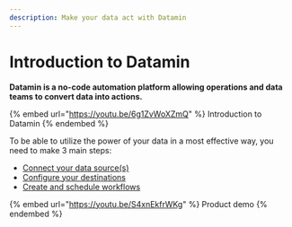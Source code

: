 ```yaml
---
description: Make your data act with Datamin
---
```


# Introduction to Datamin

**Datamin is a no-code automation platform allowing operations and data teams to convert data into actions.**

{% embed url="https://youtu.be/6g1ZvWoXZmQ" %}
Introduction to Datamin
{% endembed %}

To be able to utilize the power of your data in a most effective way, you need to make 3 main steps:

* [Connect your data source(s)](data-sources/connecting-a-data-source.md)
* [Configure your destinations](destinations/connecting-a-destination.md)
* [Create and schedule workflows](workflows-and-actions/workflow-management-ip.md)

{% embed url="https://youtu.be/S4xnEkfrWKg" %}
Product demo
{% endembed %}

